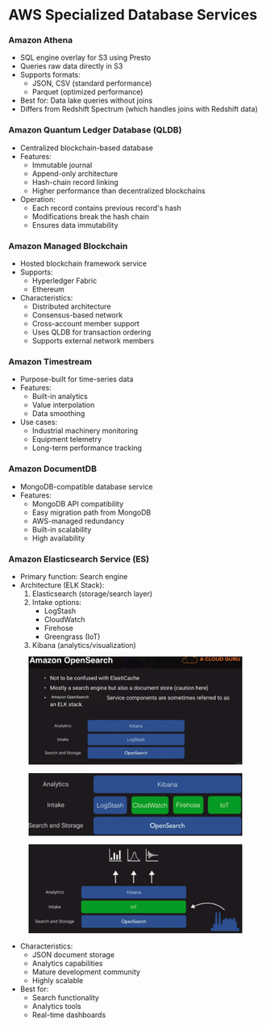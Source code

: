 # AWS Specialized Database Services

### Amazon Athena

* SQL engine overlay for S3 using Presto
* Queries raw data directly in S3
* Supports formats:
  * JSON, CSV (standard performance)
  * Parquet (optimized performance)
* Best for: Data lake queries without joins
* Differs from Redshift Spectrum (which handles joins with Redshift data)

### Amazon Quantum Ledger Database (QLDB)

* Centralized blockchain-based database
* Features:
  * Immutable journal
  * Append-only architecture
  * Hash-chain record linking
  * Higher performance than decentralized blockchains
* Operation:
  * Each record contains previous record's hash
  * Modifications break the hash chain
  * Ensures data immutability

### Amazon Managed Blockchain

* Hosted blockchain framework service
* Supports:
  * Hyperledger Fabric
  * Ethereum
* Characteristics:
  * Distributed architecture
  * Consensus-based network
  * Cross-account member support
  * Uses QLDB for transaction ordering
  * Supports external network members

### Amazon Timestream

* Purpose-built for time-series data
* Features:
  * Built-in analytics
  * Value interpolation
  * Data smoothing
* Use cases:
  * Industrial machinery monitoring
  * Equipment telemetry
  * Long-term performance tracking

### Amazon DocumentDB

* MongoDB-compatible database service
* Features:
  * MongoDB API compatibility
  * Easy migration path from MongoDB
  * AWS-managed redundancy
  * Built-in scalability
  * High availability

### Amazon Elasticsearch Service (ES)

* Primary function: Search engine
* Architecture (ELK Stack):
  1. Elasticsearch (storage/search layer)
  2. Intake options:
     * LogStash
     * CloudWatch
     * Firehose
     * Greengrass (IoT)
  3. Kibana (analytics/visualization)

<figure><img src="../../../../.gitbook/assets/image (62) (1).png" alt=""><figcaption></figcaption></figure>

<figure><img src="../../../../.gitbook/assets/image (63) (1).png" alt=""><figcaption></figcaption></figure>

<figure><img src="../../../../.gitbook/assets/image (64) (1).png" alt=""><figcaption></figcaption></figure>

* Characteristics:
  * JSON document storage
  * Analytics capabilities
  * Mature development community
  * Highly scalable
* Best for:
  * Search functionality
  * Analytics tools
  * Real-time dashboards
